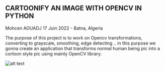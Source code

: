 ## CARTOONIFY AN IMAGE WITH OPENCV IN PYTHON

Mohcen AOUADJ
17 Juin 2022 - Batna, Algeria

The purpose of this project is to work on Opencv transformations, converting to grayscale, smoothing, edge detecting .. in this purpose we gonna create an application that transforms normal human being pic into a cortoon style pic using mainly OpenCV library.

![alt text](/home/mohcine/Pictures/index.png)
